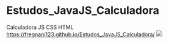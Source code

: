 # Estudos_JavaJS_Calculadora
 Calculadora JS CSS HTML
https://fregnani123.github.io/Estudos_JavaJS_Calculadora/
![](C:\Users\Fabiano\Desktop\Screenshot_1.png)
